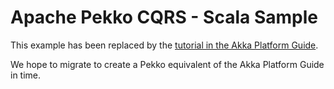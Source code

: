 # Apache Pekko CQRS - Scala Sample

This example has been replaced by the [tutorial in the Akka Platform Guide](https://developer.lightbend.com/docs/akka-platform-guide/microservices-tutorial/index.html).

We hope to migrate to create a Pekko equivalent of the Akka Platform Guide in time. 
